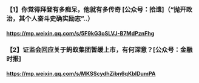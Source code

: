 ### 【1】你觉得拜登有多痴呆，他就有多传奇 [公众号：拾遗]（“抛开政治，其个人奋斗史确实励志”..）
#### https://mp.weixin.qq.com/s/5F9kG3oSLVJ-B7MdPznFhg

### 【2】证监会回应关于蚂蚁集团暂缓上市，有何深意？[公众号：金融时报]
#### https://mp.weixin.qq.com/s/MKSScydhZibn6qKbIDumPA